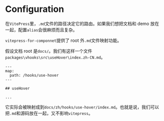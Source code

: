 # Configuration

在`VitePress`里，`.md`文件的路径决定它的路由。如果我们想把文档和 demo 放在一起，配置`alias`会很麻烦而且复杂。

`vitepress-for-componnet`提供了 root 外`.md`文件映射功能。

假设文档 root 是`docs/`。我们有这样一个文件`packages\vhooks\src\useHover\index.zh-CN.md`。

```
---
map:
  path: /hooks/use-hover
---

## useHover

...
```

它实际会被映射成到`docs/zh/hooks/use-hover/index.md`。也就是说，我们可以把`.md`和源码放在一起，又不影响`vitepress`。
